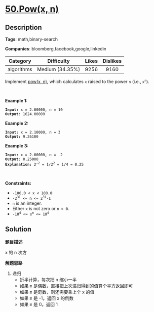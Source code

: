 # [50.Pow(x, n)](https://leetcode.com/problems/powx-n/description/)

## Description

**Tags**: math,binary-search

**Companies**: bloomberg,facebook,google,linkedin

| Category | Difficulty | Likes | Dislikes |
| :------: | :--------: | :---: | :------: |
| algorithms | Medium (34.35%) | 9256 | 9160 |

<p>Implement <a href="http://www.cplusplus.com/reference/valarray/pow/" target="_blank">pow(x, n)</a>, which calculates <code>x</code> raised to the power <code>n</code> (i.e., <code>x<sup>n</sup></code>).</p>
<p>&nbsp;</p>
<p><strong class="example">Example 1:</strong></p>
<pre><code><strong>Input:</strong> x = 2.00000, n = 10
<strong>Output:</strong> 1024.00000</code></pre>
<p><strong class="example">Example 2:</strong></p>
<pre><code><strong>Input:</strong> x = 2.10000, n = 3
<strong>Output:</strong> 9.26100</code></pre>
<p><strong class="example">Example 3:</strong></p>
<pre><code><strong>Input:</strong> x = 2.00000, n = -2
<strong>Output:</strong> 0.25000
<strong>Explanation:</strong> 2<sup>-2</sup> = 1/2<sup>2</sup> = 1/4 = 0.25</code></pre>
<p>&nbsp;</p>
<p><strong>Constraints:</strong></p>
<ul>
  <li><code>-100.0 &lt; x &lt; 100.0</code></li>
  <li><code>-2<sup>31</sup> &lt;= n &lt;= 2<sup>31</sup>-1</code></li>
  <li><code>n</code> is an integer.</li>
  <li>Either <code>x</code> is not zero or <code>n &gt; 0</code>.</li>
  <li><code>-10<sup>4</sup> &lt;= x<sup>n</sup> &lt;= 10<sup>4</sup></code></li>
</ul>

## Solution

**题目描述**

x 的 n 次方

**解题思路**

1. 递归
    - 折半计算，每次把 n 缩小一半
    - 如果 n 是偶数，直接把上次递归得到的值算个平方返回即可
    - 如果 n 是奇数，则还需要乘上个 x 的值
    - 如果 n 是 -1，返回 x 的倒数
    - 如果 n 是 0，返回 1

